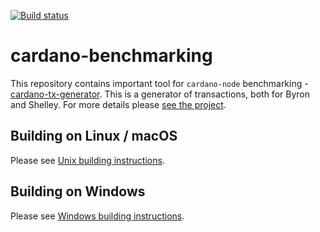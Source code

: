 [![Build status](https://badge.buildkite.com/19c55c10f4ea983dd84ec31abbd39c85f2396cb65364dd180b.svg)](https://buildkite.com/input-output-hk/cardano-benchmarking?branch=master)

# cardano-benchmarking

This repository contains important tool for `cardano-node` benchmarking - [cardano-tx-generator](https://github.com/input-output-hk/cardano-benchmarking/tree/master/cardano-tx-generator). This is a generator of transactions, both for Byron and Shelley. For more details please [see the project](https://github.com/input-output-hk/cardano-benchmarking/tree/master/cardano-tx-generator).

## Building on Linux / macOS

Please see [Unix building instructions](https://github.com/input-output-hk/cardano-benchmarking/wiki/BuildingOnUnix).

## Building on Windows

Please see [Windows building instructions](https://github.com/input-output-hk/cardano-benchmarking/wiki/BuildingOnWindows).
